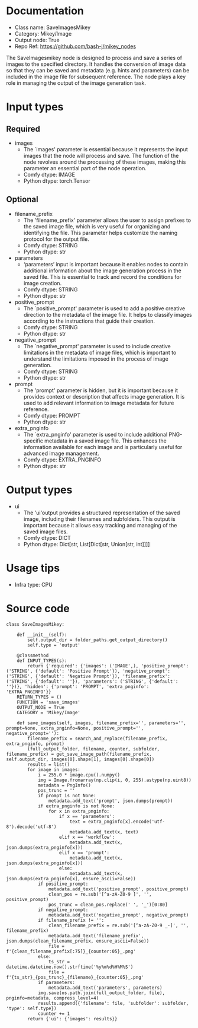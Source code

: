 # Documentation
- Class name: SaveImagesMikey
- Category: Mikey/Image
- Output node: True
- Repo Ref: https://github.com/bash-j/mikey_nodes

The SaveImagesmikey node is designed to process and save a series of images to the specified directory. It handles the conversion of image data so that they can be saved and metadata (e.g. hints and parameters) can be included in the image file for subsequent reference. The node plays a key role in managing the output of the image generation task.

# Input types
## Required
- images
    - The `images' parameter is essential because it represents the input images that the node will process and save. The function of the node revolves around the processing of these images, making this parameter an essential part of the node operation.
    - Comfy dtype: IMAGE
    - Python dtype: torch.Tensor
## Optional
- filename_prefix
    - The 'filename_prefix' parameter allows the user to assign prefixes to the saved image file, which is very useful for organizing and identifying the file. This parameter helps customize the naming protocol for the output file.
    - Comfy dtype: STRING
    - Python dtype: str
- parameters
    - ‘parameters’ input is important because it enables nodes to contain additional information about the image generation process in the saved file. This is essential to track and record the conditions for image creation.
    - Comfy dtype: STRING
    - Python dtype: str
- positive_prompt
    - The `positive_prompt' parameter is used to add a positive creative direction to the metadata of the image file. It helps to classify images according to the instructions that guide their creation.
    - Comfy dtype: STRING
    - Python dtype: str
- negative_prompt
    - The `negative_prompt' parameter is used to include creative limitations in the metadata of image files, which is important to understand the limitations imposed in the process of image generation.
    - Comfy dtype: STRING
    - Python dtype: str
- prompt
    - The 'prompt' parameter is hidden, but it is important because it provides context or description that affects image generation. It is used to add relevant information to image metadata for future reference.
    - Comfy dtype: PROMPT
    - Python dtype: str
- extra_pnginfo
    - The `extra_pnginfo' parameter is used to include additional PNG-specific metadata in a saved image file. This enhances the information available for each image and is particularly useful for advanced image management.
    - Comfy dtype: EXTRA_PNGINFO
    - Python dtype: str

# Output types
- ui
    - The 'ui'output provides a structured representation of the saved image, including their filenames and subfolders. This output is important because it allows easy tracking and managing of the saved image files.
    - Comfy dtype: DICT
    - Python dtype: Dict[str, List[Dict[str, Union[str, int]]]]

# Usage tips
- Infra type: CPU

# Source code
```
class SaveImagesMikey:

    def __init__(self):
        self.output_dir = folder_paths.get_output_directory()
        self.type = 'output'

    @classmethod
    def INPUT_TYPES(s):
        return {'required': {'images': ('IMAGE',), 'positive_prompt': ('STRING', {'default': 'Positive Prompt'}), 'negative_prompt': ('STRING', {'default': 'Negative Prompt'}), 'filename_prefix': ('STRING', {'default': ''}), 'parameters': ('STRING', {'default': ''})}, 'hidden': {'prompt': 'PROMPT', 'extra_pnginfo': 'EXTRA_PNGINFO'}}
    RETURN_TYPES = ()
    FUNCTION = 'save_images'
    OUTPUT_NODE = True
    CATEGORY = 'Mikey/Image'

    def save_images(self, images, filename_prefix='', parameters='', prompt=None, extra_pnginfo=None, positive_prompt='', negative_prompt=''):
        filename_prefix = search_and_replace(filename_prefix, extra_pnginfo, prompt)
        (full_output_folder, filename, counter, subfolder, filename_prefix) = get_save_image_path(filename_prefix, self.output_dir, images[0].shape[1], images[0].shape[0])
        results = list()
        for image in images:
            i = 255.0 * image.cpu().numpy()
            img = Image.fromarray(np.clip(i, 0, 255).astype(np.uint8))
            metadata = PngInfo()
            pos_trunc = ''
            if prompt is not None:
                metadata.add_text('prompt', json.dumps(prompt))
            if extra_pnginfo is not None:
                for x in extra_pnginfo:
                    if x == 'parameters':
                        text = extra_pnginfo[x].encode('utf-8').decode('utf-8')
                        metadata.add_text(x, text)
                    elif x == 'workflow':
                        metadata.add_text(x, json.dumps(extra_pnginfo[x]))
                    elif x == 'prompt':
                        metadata.add_text(x, json.dumps(extra_pnginfo[x]))
                    else:
                        metadata.add_text(x, json.dumps(extra_pnginfo[x], ensure_ascii=False))
            if positive_prompt:
                metadata.add_text('positive_prompt', positive_prompt)
                clean_pos = re.sub('[^a-zA-Z0-9 ]', '', positive_prompt)
                pos_trunc = clean_pos.replace(' ', '_')[0:80]
            if negative_prompt:
                metadata.add_text('negative_prompt', negative_prompt)
            if filename_prefix != '':
                clean_filename_prefix = re.sub('[^a-zA-Z0-9 _-]', '', filename_prefix)
                metadata.add_text('filename_prefix', json.dumps(clean_filename_prefix, ensure_ascii=False))
                file = f'{clean_filename_prefix[:75]}_{counter:05}_.png'
            else:
                ts_str = datetime.datetime.now().strftime('%y%m%d%H%M%S')
                file = f'{ts_str}_{pos_trunc}_{filename}_{counter:05}_.png'
            if parameters:
                metadata.add_text('parameters', parameters)
            img.save(os.path.join(full_output_folder, file), pnginfo=metadata, compress_level=4)
            results.append({'filename': file, 'subfolder': subfolder, 'type': self.type})
            counter += 1
        return {'ui': {'images': results}}
```